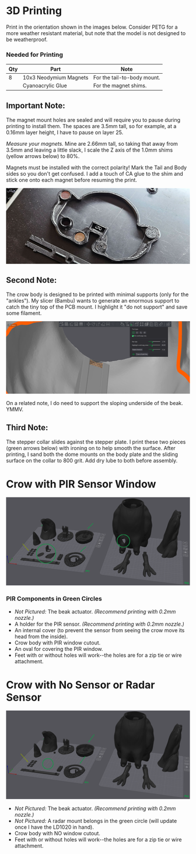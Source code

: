 # 3D Printing #
Print in the orientation shown in the images below. 
Consider PETG for a more weather resistant material, but note that the model is not designed to be weatherproof.

### Needed for Printing ###

| Qty | Part                   | Note                        |
|-----|------------------------|-----------------------------|
| 8   | 10x3 Neodymium Magnets | For the tail-to-body mount. |
|     | Cyanoacrylic Glue      | For the magnet shims.       |

## Important Note: ##
The magnet mount holes are sealed and will require you to pause during printing to install them.
The spaces are 3.5mm tall, so for example, at a 0.16mm layer height, I have to pause on layer 25.

*Measure your magnets.*
Mine are 2.66mm tall, so taking that away from 3.5mm and leaving a little slack, I scale the Z axis of the 1.0mm shims (yellow arrows below) to 80%.

Magnets must be installed with the correct polarity!
Mark the Tail and Body sides so you don't get confused.
I add a touch of CA glue to the shim and stick one onto each magnet before resuming the print.

![Magnets inserted and shims being glued](../images/AniCrow028.jpg)

## Second Note: ##
The crow body is designed to be printed with minimal supports (only for the "ankles").
My slicer (Bambu) wants to generate an enormous support to catch the tiny top of the PCB mount.
I highlight it "do not support" and save some filament.

![No need for printed support here](../images/AniCrow029.png)

On a related note, I do need to support the sloping underside of the beak. YMMV.

## Third Note: ##
The stepper collar slides against the stepper plate.
I print these two pieces (green arrows below) with ironing on to help smooth the surface.
After printing, I sand both the dome mounts on the body plate and the sliding surface on the collar to 800 grit.
Add dry lube to both before assembly.

# Crow with PIR Sensor Window #
![PIR Crow STL Files for 3D printing](../images/AniCrow026.png)

### PIR Components in Green Circles ###
* *Not Pictured:* The beak actuator.  *(Recommend printing with 0.2mm nozzle.)*
* A holder for the PIR sensor. *(Recommend printing with 0.2mm nozzle.)*
* An internal cover (to prevent the sensor from seeing the crow move its head from the inside).
* Crow body with PIR window cutout.
* An oval for covering the PIR window.
* Feet with or without holes will work--the holes are for a zip tie or wire attachment.

# Crow with No Sensor or Radar Sensor #
![Crow STL Files for 3D printing](../images/AniCrow027.png)

* *Not Pictured:* The beak actuator.  *(Recommend printing with 0.2mm nozzle.)*
* *Not Pictured:* A radar mount belongs in the green circle (will update once I have the LD1020 in hand).
* Crow body with NO window cutout.
* Feet with or without holes will work--the holes are for a zip tie or wire attachment.


